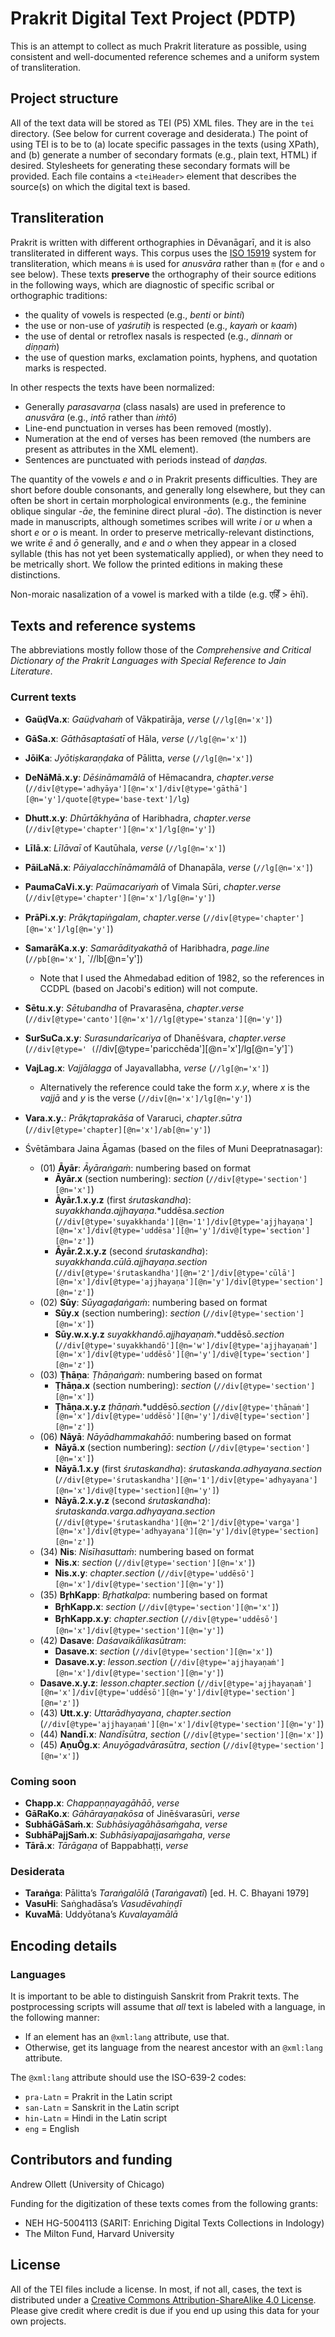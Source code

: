 # Prakrit Digital Text Project (PDTP)

This is an attempt to collect as much Prakrit literature as possible, using consistent and well-documented reference schemes and a uniform system of transliteration. 

## Project structure

All of the text data will be stored as TEI (P5) XML files. They are in the `tei` directory. (See below for current coverage and desiderata.) The point of using TEI is to be to (a) locate specific passages in the texts (using XPath), and (b) generate a number of secondary formats (e.g., plain text, HTML) if desired. Stylesheets for generating these secondary formats will be provided. Each file contains a `<teiHeader>` element that describes the source(s) on which the digital text is based.

## Transliteration

Prakrit is written with different orthographies in Dēvanāgarī, and it is also transliterated in different ways. This corpus uses the [ISO 15919](https://en.wikipedia.org/wiki/ISO_15919) system for transliteration, which means `ṁ` is used for *anusvāra* rather than `ṃ` (for `e` and `o` see below). These texts **preserve** the orthography of their source editions in the following ways, which are diagnostic of specific scribal or orthographic traditions:
- the quality of vowels is respected (e.g., *benti* or *binti*)
- the use or non-use of *yaśrutiḥ* is respected (e.g., *kayaṁ* or *kaaṁ*)
- the use of dental or retroflex nasals is respected (e.g., *dinnaṁ* or *diṇṇaṁ*)
- the use of question marks, exclamation points, hyphens, and quotation marks is respected.

In other respects the texts have been normalized:
- Generally *parasavarṇa* (class nasals) are used in preference to *anusvāra* (e.g., *intō* rather than *iṁtō*)
- Line-end punctuation in verses has been removed (mostly).
- Numeration at the end of verses has been removed (the numbers are present as attributes in the XML element).
- Sentences are punctuated with periods instead of *daṇḍas.*

The quantity of the vowels *e* and *o* in Prakrit presents difficulties. They are short before double consonants, and generally long elsewhere, but they can often be short in certain morphological environments (e.g., the feminine oblique singular *-āe*, the feminine direct plural *-āo*). The distinction is never made in manuscripts, although sometimes scribes will write *i* or *u* when a short *e* or *o* is meant. In order to preserve metrically-relevant distinctions, we write *ē* and *ō* generally, and *e* and *o* when they appear in a closed syllable (this has not yet been systematically applied), or when they need to be metrically short. We follow the printed editions in making these distinctions.

Non-moraic nasalization of a vowel is marked with a tilde (e.g. एहिँ > ēhĩ).

## Texts and reference systems

The abbreviations mostly follow those of the *Comprehensive and Critical Dictionary of the Prakrit Languages with Special Reference to Jain Literature*.

### Current texts

- **GaüḍVa.x**: *Gaüḍvahaṁ* of Vākpatirāja, *verse* (`//lg[@n='x']`)
- **GāSa.x**: *Gāthāsaptaśatī* of Hāla, *verse* (`//lg[@n='x']`)
- **JōiKa**: *Jyōtiṣkaraṇḍaka* of Pālitta, *verse* (`//lg[@n='x']`)
- **DeNāMā.x.y**: *Dēśināmamālā* of Hēmacandra, *chapter*.*verse* (`//div[@type='adhyāya'][@n='x']/div[@type='gāthā'][@n='y']/quote[@type='base-text']/lg`)
- **Dhutt.x.y**: *Dhūrtākhyāna* of Haribhadra, *chapter*.*verse* (`//div[@type='chapter'][@n='x']/lg[@n='y']`)
- **Līlā.x**: *Līlāvaī* of Kautūhala, *verse* (`//lg[@n='x']`)
- **PāiLaNā.x**: *Pāiyalacchīnāmamālā* of Dhanapāla, *verse* (`//lg[@n='x']`)
- **PaumaCaVi.x.y**: *Paümacariyaṁ* of Vimala Sūri, *chapter*.*verse* (`//div[@type='chapter'][@n='x']/lg[@n='y']`)
- **PrāPi.x.y**: *Prākr̥tapiṅgalam*, *chapter*.*verse* (`//div[@type='chapter'][@n='x']/lg[@n='y']`)
- **SamarāKa.x.y**: *Samarādityakathā* of Haribhadra, *page*.*line* (`//pb[@n='x']`, `//lb[@n='y'])
    - Note that I used the Ahmedabad edition of 1982, so the references in CCDPL (based on Jacobi's edition) will not compute.
- **Sētu.x.y**: *Sētubandha* of Pravarasēna, *chapter*.*verse* (`//div[@type='canto'][@n='x']//lg[@type='stanza'][@n='y']`)
- **SurSuCa.x.y**: *Surasundarīcariya* of Dhanēśvara, *chapter*.*verse* (`//div[@type=' (`//div[@type='paricchēda'][@n='x']/lg[@n='y']`)
- **VajLag.x**: *Vajjālagga* of Jayavallabha, *verse* (`//lg[@n='x']`)
    - Alternatively the reference could take the form *x.y*, where *x* is the *vajjā* and *y* is the verse (`//div[@n='x']/lg[@n='y']`)
- **Vara.x.y.**: *Prākr̥taprakāśa* of Vararuci, *chapter*.*sūtra* (`//div[@type='chapter][@n='x']/ab[@n='y']`)

- Śvētāmbara Jaina Āgamas (based on the files of Muni Deepratnasagar):
    - (01) **Āyār**: *Āyāraṅgaṁ*: numbering based on format
        - **Āyār.x** (section numbering): *section* (`//div[@type='section'][@n='x']`)
        - **Āyār.1.x.y.z** (first *śrutaskandha*): *suyakkhanda*.*ajjhayaṇa*.*uddēsa.*section* (`//div[@type='suyakkhanda'][@n='1']/div[@type='ajjhayaṇa'][@n='x']/div[@type='uddēsa'][@n='y']/div@[type='section'][@n='z']`)
        - **Āyār.2.x.y.z** (second *śrutaskandha*): *suyakkhanda*.*cūlā*.*ajjhayaṇa*.*section* (`//div[@type='śrutaskandha'][@n='2']/div[@type='cūlā'][@n='x']/div[@type='ajjhayaṇa'][@n='y']/div[@type='section'][@n='z']`)
    - (02) **Sūy**: *Sūyagaḍaṅgaṁ*: numbering based on format
        - **Sūy.x** (section numbering): *section* (`//div[@type='section'][@n='x']`)
        - **Sūy.w.x.y.z** *suyakkhandō*.*ajjhayaṇaṁ*.*uddēsō.*section* (`//div[@type='suyakkhandō'][@n='w']/div[@type='ajjhayaṇaṁ'][@n='x']/div[@type='uddēsō'][@n='y']/div@[type='section'][@n='z']`)
    - (03) **Ṭhāṇa**: *Ṭhāṇaṅgaṁ*: numbering based on format
        - **Ṭhāṇa.x** (section numbering): *section* (`//div[@type='section'][@n='x']`)
        - **Ṭhāṇa.x.y.z** *ṭhāṇaṁ*.*uddēsō.*section* (`//div[@type='ṭhāṇaṁ'][@n='x']/div[@type='uddēsō'][@n='y']/div@[type='section'][@n='z']`)
    - (06) **Nāyā**: *Nāyādhammakahāō*: numbering based on format
        - **Nāyā.x** (section numbering): *section* (`//div[@type='section'][@n='x']`)
        - **Nāyā.1.x.y** (first *śrutaskandha*): *śrutaskanda*.*adhyayana*.*section* (`//div[@type='śrutaskandha'][@n='1']/div[@type='adhyayana'][@n='x']/div@[type='section][@n='y']`)
        - **Nāyā.2.x.y.z** (second *śrutaskandha*): *śrutaskanda*.*varga*.*adhyayana*.*section* (`//div[@type='śrutaskandha'][@n='2']/div[@type='varga'][@n='x']/div[@type='adhyayana'][@n='y']/div[@type='section][@n='z']`)
    - (34) **Nis**: *Nisīhasuttaṁ*: numbering based on format
        - **Nis.x**: *section* (`//div[@type='section'][@n='x']`)
        - **Nis.x.y**: *chapter*.*section* (`//div[@type='uddēsō'][@n='x']/div[@type='section'][@n='y']`)
    - (35) **Br̥hKapp**: *Br̥hatkalpa*: numbering based on format
        - **Br̥hKapp.x**: *section* (`//div[@type='section'][@n='x']`)
        - **Br̥hKapp.x.y**: *chapter*.*section* (`//div[@type='uddēsō'][@n='x']/div[@type='section'][@n='y']`)
    - (42) **Dasave**: *Daśavaikālikasūtram*:
    	- **Dasave.x**: *section* (`//div[@type='section'][@n='x']`)
        - **Dasave.x.y**: *lesson*.*section* (`//div[@type='ajjhayaṇaṁ'][@n='x']/div[@type='section'][@n='y']`)
	- **Dasave.x.y.z**: *lesson*.*chapter*.*section* (`//div[@type='ajjhayaṇaṁ'][@n='x']/div[@type='uddēsō'][@n='y']/div[@type='section'][@n='z']`)
    - (43) **Utt.x.y**: *Uttarādhyayana*, *chapter*.*section* (`//div[@type='ajjhayaṇaṁ'][@n='x']/div[@type='section'][@n='y']`)
    - (44) **Nandī.x**: *Nandīsūtra*, *section* (`//div[@type='section'][@n='x']`)
    - (45) **AṇuŌg.x**: *Anuyōgadvārasūtra*, *section* (`//div[@type='section'][@n='x']`)

### Coming soon

- **Chapp.x**: *Chappaṇṇayagāhāō*, *verse*
- **GāRaKo.x**: *Gāhārayaṇakōsa* of Jinēśvarasūri, *verse*
- **SubhāGāSaṁ.x**: *Subhāsiyagāhāsaṁgaha*, *verse*
- **SubhāPajjSaṁ.x**: *Subhāsiyapajjasaṁgaha*, *verse*
- **Tārā.x**: *Tārāgaṇa* of Bappabhaṭṭi, *verse*

### Desiderata

- **Taraṅga**: Pālitta’s *Taraṅgalōlā* (*Taraṅgavatī*) [ed. H. C. Bhayani 1979]
- **VasuHi**: Saṅghadāsa’s *Vasudēvahiṇḍī*
- **KuvaMā**: Uddyōtana’s *Kuvalayamālā*

## Encoding details

### Languages
It is important to be able to distinguish Sanskrit from Prakrit texts. The postprocessing scripts will assume that *all* text is labeled with a language, in the following manner:

- If an element has an `@xml:lang` attribute, use that.
- Otherwise, get its language from the nearest ancestor with an `@xml:lang` attribute.
	
The `@xml:lang` attribute should use the ISO-639-2 codes:

- `pra-Latn` = Prakrit in the Latin script
- `san-Latn` = Sanskrit in the Latin script
- `hin-Latn` = Hindi in the Latin script
- `eng` = English

## Contributors and funding

Andrew Ollett (University of Chicago)

Funding for the digitization of these texts comes from the following grants:
- NEH HG-5004113 (SARIT: Enriching Digital Texts Collections in Indology)
- The Milton Fund, Harvard University

## License

All of the TEI files include a license. In most, if not all, cases, the text is distributed under a [Creative Commons Attribution-ShareAlike 4.0 License](https://creativecommons.org/licenses/by-sa/4.0/). Please give credit where credit is due if you end up using this data for your own projects.

